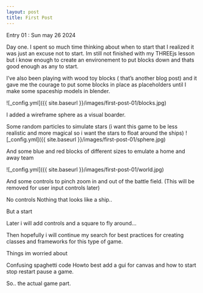 ```yaml
---
layout: post
title: First Post
---
```


Entry 01 : Sun may 26 2024

Day one. I spent so much time thinking about when to start that I realized it was just an excuse not to start. Im still not finished with my THREEjs lesson but i know enough to create an environement to put blocks down and thats good enough as any to start.

I’ve also been playing with wood toy blocks ( that’s another blog post) and it gave me the courage to put some blocks in place as placeholders until I make some spaceship models in blender.

![_config.yml]({{ site.baseurl }}/images/first-post-01/blocks.jpg)

I added a wireframe sphere as a visual boarder.

Some random particles to simulate stars (i want this game to be less realistic and more magical so i want the stars to float around the ships)
![_config.yml]({{ site.baseurl }}/images/first-post-01/sphere.jpg)

And some blue and red blocks of different sizes to emulate a home and away team

![_config.yml]({{ site.baseurl }}/images/first-post-01/world.jpg)

And some controls to pinch zoom in and out of the battle field. (This will be removed for user input controls later)

No controls
Nothing that looks like a ship..

But a start

Later i will add controls and a square to fly around…

Then hopefully i will continue my search for best practices for creating classes and frameworks for this type of game.

Things im worried about

Confusing spaghetti code
Howto best add a gui for canvas and how to start stop restart pause a game.

So.. the actual game part.
